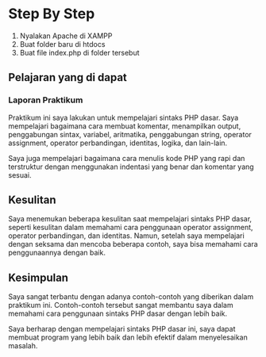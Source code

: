 Step By Step
================

1. Nyalakan Apache di XAMPP
2. Buat folder baru di htdocs
3. Buat file index.php di folder tersebut

Pelajaran yang di dapat
-----------------------

### Laporan Praktikum

Praktikum ini saya lakukan untuk mempelajari sintaks PHP dasar. Saya mempelajari bagaimana cara membuat komentar, menampilkan output, penggabungan sintax, variabel, aritmatika, penggabungan string, operator assignment, operator perbandingan, identitas, logika, dan lain-lain.

Saya juga mempelajari bagaimana cara menulis kode PHP yang rapi dan terstruktur dengan menggunakan indentasi yang benar dan komentar yang sesuai.

Kesulitan
----------

Saya menemukan beberapa kesulitan saat mempelajari sintaks PHP dasar, seperti kesulitan dalam memahami cara penggunaan operator assignment, operator perbandingan, dan identitas. Namun, setelah saya mempelajari dengan seksama dan mencoba beberapa contoh, saya bisa memahami cara penggunaannya dengan baik.

Kesimpulan
----------

Saya sangat terbantu dengan adanya contoh-contoh yang diberikan dalam praktikum ini. Contoh-contoh tersebut sangat membantu saya dalam memahami cara penggunaan sintaks PHP dasar dengan lebih baik.

Saya berharap dengan mempelajari sintaks PHP dasar ini, saya dapat membuat program yang lebih baik dan lebih efektif dalam menyelesaikan masalah.

